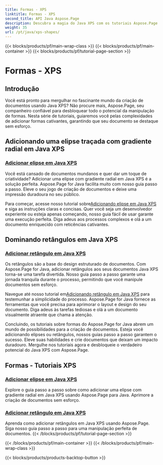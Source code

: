 ```yaml
---
title: Formas - XPS
linktitle: Formas - XPS
second_title: API Java Aspose.Page
description: Descubra a magia do Java XPS com os tutoriais Aspose.Page! Adicione facilmente elipses e retângulos cativantes. Eleve a criação de documentos com nossos guias passo a passo.
weight: 35
url: /pt/java/xps-shapes/
---
```


{{< blocks/products/pf/main-wrap-class >}}
{{< blocks/products/pf/main-container >}}
{{< blocks/products/pf/tutorial-page-section >}}

# Formas - XPS

## Introdução

Você está pronto para mergulhar no fascinante mundo da criação de documentos usando Java XPS? Não procure mais, Aspose.Page, seu companheiro confiável para desbloquear todo o potencial da manipulação de formas. Nesta série de tutoriais, guiaremos você pelas complexidades de adicionar formas cativantes, garantindo que seu documento se destaque sem esforço.

## Adicionando uma elipse traçada com gradiente radial em Java XPS

### [Adicionar elipse em Java XPS](./add-ellipse/)

Você está cansado de documentos mundanos e quer dar um toque de criatividade? Adicionar uma elipse com gradiente radial em Java XPS é a solução perfeita. Aspose.Page for Java facilita muito com nosso guia passo a passo. Eleve o seu jogo de criação de documentos e deixe uma impressão duradoura no seu público.

 Para começar, acesse nosso tutorial sobre[Adicionando elipse em Java XPS](./add-ellipse/) e siga as instruções claras e concisas. Quer você seja um desenvolvedor experiente ou esteja apenas começando, nosso guia fácil de usar garante uma execução perfeita. Diga adeus aos processos complexos e olá a um documento enriquecido com reticências cativantes.

## Dominando retângulos em Java XPS

### [Adicionar retângulo em Java XPS](./add-rectangle/)

Os retângulos são a base do design estruturado de documentos. Com Aspose.Page for Java, adicionar retângulos aos seus documentos Java XPS torna-se uma tarefa divertida. Nosso guia passo a passo garante uma jornada tranquila durante o processo, permitindo que você manipule documentos sem esforço.

Navegue até nosso tutorial em[Adicionando retângulo em Java XPS](./add-rectangle/) para testemunhar a simplicidade do processo. Aspose.Page for Java fornece as ferramentas que você precisa para aprimorar o layout e design do seu documento. Diga adeus às tarefas tediosas e olá a um documento visualmente atraente que chama a atenção.

Concluindo, os tutoriais sobre formas do Aspose.Page for Java abrem um mundo de possibilidades para a criação de documentos. Esteja você adicionando elipses ou retângulos, nossos guias passo a passo garantem o sucesso. Eleve suas habilidades e crie documentos que deixam um impacto duradouro. Mergulhe nos tutoriais agora e desbloqueie o verdadeiro potencial do Java XPS com Aspose.Page.
## Formas - Tutoriais XPS
### [Adicionar elipse em Java XPS](./add-ellipse/)
Explore o guia passo a passo sobre como adicionar uma elipse com gradiente radial em Java XPS usando Aspose.Page para Java. Aprimore a criação de documentos sem esforço.
### [Adicionar retângulo em Java XPS](./add-rectangle/)
Aprenda como adicionar retângulos em Java XPS usando Aspose.Page. Siga nosso guia passo a passo para uma manipulação perfeita de documentos.
{{< /blocks/products/pf/tutorial-page-section >}}

{{< /blocks/products/pf/main-container >}}
{{< /blocks/products/pf/main-wrap-class >}}

{{< blocks/products/products-backtop-button >}}
